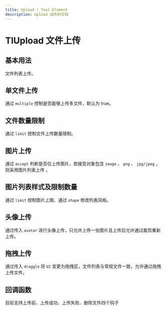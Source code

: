 ```yaml
---
title: Upload | Teal-Element
description: Upload 组件的文档
---
```


# TlUpload 文件上传

## 基本用法

文件列表上传。
<preview path="../demo/upload/basic.vue" title="基础用法" description="Upload 组件的基础用法"></preview>

## 单文件上传

通过 `multiple` 控制是否能够上传多文件，默认为 true。
<preview path="../demo/upload/multiple.vue" title="基础用法" description="Upload 组件的基础用法"></preview>

## 文件数量限制

通过 `limit` 控制文件上传数量限制。

<preview path="../demo/upload/limit.vue" title="基础用法" description="Upload 组件的基础用法"></preview>

## 图片上传

通过 `accept` 判断是否仅上传图片，若接受对象包含 `image` 、 `png` 、 `jpg/jpeg` ，则采用图片列表上传 。
<preview path="../demo/upload/img.vue" title="基础用法" description="Upload 组件的基础用法"></preview>

## 图片列表样式及限制数量

通过 `limit` 控制图片上限、通过 `shape` 修改列表风格。

<preview path="../demo/upload/img-list.vue" title="基础用法" description="Upload 组件的基础用法"></preview>

## 头像上传

通过传入 `avatar` 进行头像上传，只允许上传一张图片且上传后允许通过裁剪重新上传。
<preview path="../demo/upload/avatar.vue" title="基础用法" description="Upload 组件的基础用法"></preview>

## 拖拽上传

通过传入 `draggle` 将 `UI` 变更为拖拽区，文件列表与常规文件一致，允许通过拖拽上传文件。

<preview path="../demo/upload/toggle.vue" title="基础用法" description="Upload 组件的基础用法"></preview>

## 回调函数

目前支持上传前、上传成功、上传失败、删除文件四个钩子

<preview path="../demo/upload/callback.vue" title="基础用法" description="Upload 组件的基础用法"></preview>
